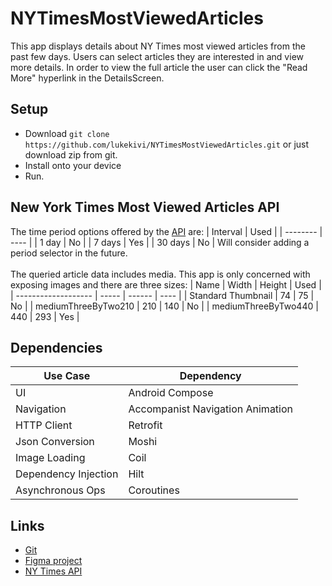# NYTimesMostViewedArticles
This app displays details about NY Times most viewed articles from the past few days. Users can select articles they are interested in and view more details. In order to view the full article the user can click the "Read More" hyperlink in the DetailsScreen.

## Setup
- Download `git clone https://github.com/lukekivi/NYTimesMostViewedArticles.git` or just download zip from git.
- Install onto your device
- Run.

## New York Times Most Viewed Articles API
The time period options offered by the [API][1] are:
| Interval | Used |
| -------- | ---- |
| 1 day    | No   |
| 7 days   | Yes  |
| 30 days  | No   |
Will consider adding a period selector in the future.
\
\
The queried article data includes media. This app is only concerned with exposing images and there are three sizes:
|         Name        | Width | Height | Used |
| ------------------- | ----- | ------ | ---- |
| Standard Thumbnail  |  74   |   75   | No   |
| mediumThreeByTwo210 |  210  |   140  | No   |
| mediumThreeByTwo440 |  440  |   293  | Yes  |

## Dependencies
|      Use Case        |            Dependency              | 
| -------------------- | ---------------------------------- | 
|        UI            |         Android Compose            | 
|    Navigation        |  Accompanist Navigation Animation  | 
|    HTTP Client       |             Retrofit               |
|  Json Conversion     |              Moshi                 |
|   Image Loading      |              Coil                  |
| Dependency Injection |              Hilt                  |
| Asynchronous Ops     |           Coroutines               |

## Links
- [Git](https://github.com/lukekivi/NYTimesMostViewedArticles)
- [Figma project](https://www.figma.com/file/Wuke3S3snr9L3hcRVRQID0/NYTimesMostViewedArticles?node-id=0%3A1)
- [NY Times API][1]

[1]: (https://developer.nytimes.com/docs/most-popular-product/1/routes/viewed/%7Bperiod%7D.json/get)